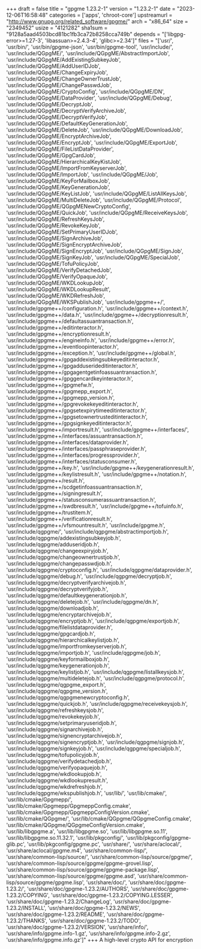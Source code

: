 +++
draft = false
title = "gpgme 1.23.2-1"
version = "1.23.2-1"
date = "2023-12-06T16:58:48"
categories = ['apps', 'chroot-core']
upstreamurl = "http://www.gnupg.org/related_software/gpgme/"
arch = "x86_64"
size = "2349452"
usize = "4121282"
sha1sum = "9128a5aad4503bcd81bc1fb3ca72b8258cca749b"
depends = "['libgpg-error>=1.27-3', 'libassuan>=2.4.3-4', 'glibc>=2.34']"
files = "['usr/', 'usr/bin/', 'usr/bin/gpgme-json', 'usr/bin/gpgme-tool', 'usr/include/', 'usr/include/QGpgME/', 'usr/include/QGpgME/AbstractImportJob', 'usr/include/QGpgME/AddExistingSubkeyJob', 'usr/include/QGpgME/AddUserIDJob', 'usr/include/QGpgME/ChangeExpiryJob', 'usr/include/QGpgME/ChangeOwnerTrustJob', 'usr/include/QGpgME/ChangePasswdJob', 'usr/include/QGpgME/CryptoConfig', 'usr/include/QGpgME/DN', 'usr/include/QGpgME/DataProvider', 'usr/include/QGpgME/Debug', 'usr/include/QGpgME/DecryptJob', 'usr/include/QGpgME/DecryptVerifyArchiveJob', 'usr/include/QGpgME/DecryptVerifyJob', 'usr/include/QGpgME/DefaultKeyGenerationJob', 'usr/include/QGpgME/DeleteJob', 'usr/include/QGpgME/DownloadJob', 'usr/include/QGpgME/EncryptArchiveJob', 'usr/include/QGpgME/EncryptJob', 'usr/include/QGpgME/ExportJob', 'usr/include/QGpgME/FileListDataProvider', 'usr/include/QGpgME/GpgCardJob', 'usr/include/QGpgME/HierarchicalKeyKistJob', 'usr/include/QGpgME/ImportFromKeyserverJob', 'usr/include/QGpgME/ImportJob', 'usr/include/QGpgME/Job', 'usr/include/QGpgME/KeyForMailboxJob', 'usr/include/QGpgME/KeyGenerationJob', 'usr/include/QGpgME/KeyListJob', 'usr/include/QGpgME/ListAllKeysJob', 'usr/include/QGpgME/MultiDeleteJob', 'usr/include/QGpgME/Protocol', 'usr/include/QGpgME/QGpgMENewCryptoConfig', 'usr/include/QGpgME/QuickJob', 'usr/include/QGpgME/ReceiveKeysJob', 'usr/include/QGpgME/RefreshKeysJob', 'usr/include/QGpgME/RevokeKeyJob', 'usr/include/QGpgME/SetPrimaryUserIDJob', 'usr/include/QGpgME/SignArchiveJob', 'usr/include/QGpgME/SignEncryptArchiveJob', 'usr/include/QGpgME/SignEncryptJob', 'usr/include/QGpgME/SignJob', 'usr/include/QGpgME/SignKeyJob', 'usr/include/QGpgME/SpecialJob', 'usr/include/QGpgME/TofuPolicyJob', 'usr/include/QGpgME/VerifyDetachedJob', 'usr/include/QGpgME/VerifyOpaqueJob', 'usr/include/QGpgME/WKDLookupJob', 'usr/include/QGpgME/WKDLookupResult', 'usr/include/QGpgME/WKDRefreshJob', 'usr/include/QGpgME/WKSPublishJob', 'usr/include/gpgme++/', 'usr/include/gpgme++/configuration.h', 'usr/include/gpgme++/context.h', 'usr/include/gpgme++/data.h', 'usr/include/gpgme++/decryptionresult.h', 'usr/include/gpgme++/defaultassuantransaction.h', 'usr/include/gpgme++/editinteractor.h', 'usr/include/gpgme++/encryptionresult.h', 'usr/include/gpgme++/engineinfo.h', 'usr/include/gpgme++/error.h', 'usr/include/gpgme++/eventloopinteractor.h', 'usr/include/gpgme++/exception.h', 'usr/include/gpgme++/global.h', 'usr/include/gpgme++/gpgaddexistingsubkeyeditinteractor.h', 'usr/include/gpgme++/gpgadduserideditinteractor.h', 'usr/include/gpgme++/gpgagentgetinfoassuantransaction.h', 'usr/include/gpgme++/gpggencardkeyinteractor.h', 'usr/include/gpgme++/gpgmefw.h', 'usr/include/gpgme++/gpgmepp_export.h', 'usr/include/gpgme++/gpgmepp_version.h', 'usr/include/gpgme++/gpgrevokekeyeditinteractor.h', 'usr/include/gpgme++/gpgsetexpirytimeeditinteractor.h', 'usr/include/gpgme++/gpgsetownertrusteditinteractor.h', 'usr/include/gpgme++/gpgsignkeyeditinteractor.h', 'usr/include/gpgme++/importresult.h', 'usr/include/gpgme++/interfaces/', 'usr/include/gpgme++/interfaces/assuantransaction.h', 'usr/include/gpgme++/interfaces/dataprovider.h', 'usr/include/gpgme++/interfaces/passphraseprovider.h', 'usr/include/gpgme++/interfaces/progressprovider.h', 'usr/include/gpgme++/interfaces/statusconsumer.h', 'usr/include/gpgme++/key.h', 'usr/include/gpgme++/keygenerationresult.h', 'usr/include/gpgme++/keylistresult.h', 'usr/include/gpgme++/notation.h', 'usr/include/gpgme++/result.h', 'usr/include/gpgme++/scdgetinfoassuantransaction.h', 'usr/include/gpgme++/signingresult.h', 'usr/include/gpgme++/statusconsumerassuantransaction.h', 'usr/include/gpgme++/swdbresult.h', 'usr/include/gpgme++/tofuinfo.h', 'usr/include/gpgme++/trustitem.h', 'usr/include/gpgme++/verificationresult.h', 'usr/include/gpgme++/vfsmountresult.h', 'usr/include/gpgme.h', 'usr/include/qgpgme/', 'usr/include/qgpgme/abstractimportjob.h', 'usr/include/qgpgme/addexistingsubkeyjob.h', 'usr/include/qgpgme/adduseridjob.h', 'usr/include/qgpgme/changeexpiryjob.h', 'usr/include/qgpgme/changeownertrustjob.h', 'usr/include/qgpgme/changepasswdjob.h', 'usr/include/qgpgme/cryptoconfig.h', 'usr/include/qgpgme/dataprovider.h', 'usr/include/qgpgme/debug.h', 'usr/include/qgpgme/decryptjob.h', 'usr/include/qgpgme/decryptverifyarchivejob.h', 'usr/include/qgpgme/decryptverifyjob.h', 'usr/include/qgpgme/defaultkeygenerationjob.h', 'usr/include/qgpgme/deletejob.h', 'usr/include/qgpgme/dn.h', 'usr/include/qgpgme/downloadjob.h', 'usr/include/qgpgme/encryptarchivejob.h', 'usr/include/qgpgme/encryptjob.h', 'usr/include/qgpgme/exportjob.h', 'usr/include/qgpgme/filelistdataprovider.h', 'usr/include/qgpgme/gpgcardjob.h', 'usr/include/qgpgme/hierarchicalkeylistjob.h', 'usr/include/qgpgme/importfromkeyserverjob.h', 'usr/include/qgpgme/importjob.h', 'usr/include/qgpgme/job.h', 'usr/include/qgpgme/keyformailboxjob.h', 'usr/include/qgpgme/keygenerationjob.h', 'usr/include/qgpgme/keylistjob.h', 'usr/include/qgpgme/listallkeysjob.h', 'usr/include/qgpgme/multideletejob.h', 'usr/include/qgpgme/protocol.h', 'usr/include/qgpgme/qgpgme_export.h', 'usr/include/qgpgme/qgpgme_version.h', 'usr/include/qgpgme/qgpgmenewcryptoconfig.h', 'usr/include/qgpgme/quickjob.h', 'usr/include/qgpgme/receivekeysjob.h', 'usr/include/qgpgme/refreshkeysjob.h', 'usr/include/qgpgme/revokekeyjob.h', 'usr/include/qgpgme/setprimaryuseridjob.h', 'usr/include/qgpgme/signarchivejob.h', 'usr/include/qgpgme/signencryptarchivejob.h', 'usr/include/qgpgme/signencryptjob.h', 'usr/include/qgpgme/signjob.h', 'usr/include/qgpgme/signkeyjob.h', 'usr/include/qgpgme/specialjob.h', 'usr/include/qgpgme/tofupolicyjob.h', 'usr/include/qgpgme/verifydetachedjob.h', 'usr/include/qgpgme/verifyopaquejob.h', 'usr/include/qgpgme/wkdlookupjob.h', 'usr/include/qgpgme/wkdlookupresult.h', 'usr/include/qgpgme/wkdrefreshjob.h', 'usr/include/qgpgme/wkspublishjob.h', 'usr/lib/', 'usr/lib/cmake/', 'usr/lib/cmake/Gpgmepp/', 'usr/lib/cmake/Gpgmepp/GpgmeppConfig.cmake', 'usr/lib/cmake/Gpgmepp/GpgmeppConfigVersion.cmake', 'usr/lib/cmake/QGpgme/', 'usr/lib/cmake/QGpgme/QGpgmeConfig.cmake', 'usr/lib/cmake/QGpgme/QGpgmeConfigVersion.cmake', 'usr/lib/libgpgme.a', 'usr/lib/libgpgme.so', 'usr/lib/libgpgme.so.11', 'usr/lib/libgpgme.so.11.32.1', 'usr/lib/pkgconfig/', 'usr/lib/pkgconfig/gpgme-glib.pc', 'usr/lib/pkgconfig/gpgme.pc', 'usr/share/', 'usr/share/aclocal/', 'usr/share/aclocal/gpgme.m4', 'usr/share/common-lisp/', 'usr/share/common-lisp/source/', 'usr/share/common-lisp/source/gpgme/', 'usr/share/common-lisp/source/gpgme/gpgme-grovel.lisp', 'usr/share/common-lisp/source/gpgme/gpgme-package.lisp', 'usr/share/common-lisp/source/gpgme/gpgme.asd', 'usr/share/common-lisp/source/gpgme/gpgme.lisp', 'usr/share/doc/', 'usr/share/doc/gpgme-1.23.2/', 'usr/share/doc/gpgme-1.23.2/AUTHORS', 'usr/share/doc/gpgme-1.23.2/COPYING', 'usr/share/doc/gpgme-1.23.2/COPYING.LESSER', 'usr/share/doc/gpgme-1.23.2/ChangeLog', 'usr/share/doc/gpgme-1.23.2/INSTALL', 'usr/share/doc/gpgme-1.23.2/NEWS', 'usr/share/doc/gpgme-1.23.2/README', 'usr/share/doc/gpgme-1.23.2/THANKS', 'usr/share/doc/gpgme-1.23.2/TODO', 'usr/share/doc/gpgme-1.23.2/VERSION', 'usr/share/info/', 'usr/share/info/gpgme.info-1.gz', 'usr/share/info/gpgme.info-2.gz', 'usr/share/info/gpgme.info.gz']"
+++
A high-level crypto API for encryption
